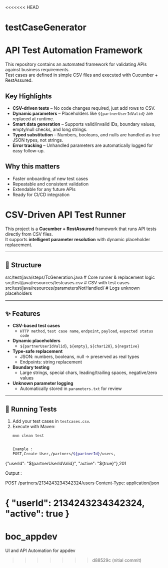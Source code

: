 <<<<<<< HEAD
# testCaseGenerator
# API Test Automation Framework

This repository contains an automated framework for validating APIs against business requirements.  
Test cases are defined in simple CSV files and executed with Cucumber + RestAssured.

## Key Highlights
- **CSV-driven tests** – No code changes required, just add rows to CSV.
- **Dynamic parameters** – Placeholders like `${partnerUserIdValid}` are replaced at runtime.
- **Smart data generation** – Supports valid/invalid IDs, boundary values, empty/null checks, and long strings.
- **Typed substitution** – Numbers, booleans, and nulls are handled as true JSON types, not strings.
- **Error tracking** – Unhandled parameters are automatically logged for easy follow-up.

## Why this matters
- Faster onboarding of new test cases  
- Repeatable and consistent validation  
- Extendable for any future APIs  
- Ready for CI/CD integration

# CSV-Driven API Test Runner

This project is a **Cucumber + RestAssured** framework that runs API tests directly from CSV files.  
It supports **intelligent parameter resolution** with dynamic placeholder replacement.

---

## 📂 Structure
src/test/java/steps/TcGeneration.java           # Core runner & replacement logic
src/test/java/resources/testcases.csv           # CSV with test cases
src/test/java/resources/parametersNotHandled/   # Logs unknown placeholders


---

## ✨ Features
- **CSV-based test cases**
  - `HTTP method`, `test case name`, `endpoint`, `payload`, `expected status code`
- **Dynamic placeholders**
  - `${partnerUserIdValid}`, `${empty}`, `${char128}`, `${negative}`
- **Type-safe replacement**
  - JSON: numbers, booleans, null → preserved as real types
  - Endpoints: string replacement
- **Boundary testing**
  - Large strings, special chars, leading/trailing spaces, negative/zero values
- **Unknown parameter logging**
  - Automatically stored in `parameters.txt` for review

---

## 🚀 Running Tests
1. Add your test cases in `testcases.csv`.
2. Execute with Maven:
   ```bash
   mvn clean test


   Example :
   POST,Create User,/partners/${partnerId}/users,
{"userId": "${partnerUserIdValid}", "active": "${true}"},201

Output :

POST /partners/2134243234342324/users
Content-Type: application/json

{
  "userId": 2134243234342324,
  "active": true
}
=======
# boc_appdev
UI and API Automation for appdev
>>>>>>> d88529c (nitial commit)
